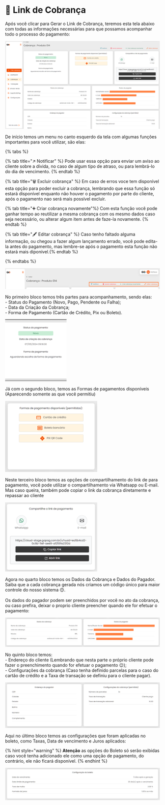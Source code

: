 # 🛒 Link de Cobrança


<p>Após você clicar para Gerar o Link de Cobrança, teremos esta tela abaixo com todas as informações necessárias para que possamos acompanhar todo o processo do pagamento:</p>

![criar_cobranca_gerar_link](/assets/prints/criar_cobranca_gerar_link.png)

<p>De início temos um menu no canto esquerdo da tela com algumas funções importantes para você utilizar, são elas:<br>

{% tabs %}

{% tab title="↗️ Notificar" %} Pode usar essa opção para enviar um aviso ao cliente sobre a dívida, no caso de algum tipo de atraso, ou para lembrá-lo do dia de vencimento. {% endtab %}

{% tab title="🗑️ Excluir cobrança" %} Em caso de erros voce tem disponível esta opção para poder excluir a cobrança, lembrando que essa função só estará disponível enquanto não houver o pagamento por parte do cliente, após o pagamento nao será mais possível excluir.

{% tab title="➕ Criar cobrança novamente"%} Com esta função você pode ganhar tempo ao reutilizar a mesma cobrança com os mesmo dados caso seja necessário, ou alterar algum item antes de faze-la novamente. {% endtab %}

{% tab title="🖋️ Editar cobrança" %} Caso tenho faltado alguma informação, ou chegou a fazer algum lançamento errado, você pode edita-la antes do pagamento, mas lembre-se após o pagamento esta função não estará mais diponível.{% endtab %}

{% endtabs %}

</p>

![criar_cobranca_menu_cabecalho](/assets/prints/criar_cobranca_menu_cabecalho.png)

<p>No primeiro bloco temos três partes para acompanhamento, sendo elas:<br>
    - Status do Pagamento (Novo, Pago, Pendente ou Falha);<br>
    - Data da Criação da Cobrança;<br>
    - Forma de Pagamento (Cartão de Crédito, Pix ou Boleto).<br></p>

![criar_cobranca_bloco_1](/assets/prints/criar_cobranca_bloco_1.gif)

<p>Já com o segundo bloco, temos as Formas de pagamentos disponíveis (Aparecendo somente as que você permitiu) </p>

![criar_cobranca_bloco_2](/assets/prints/criar_cobranca_bloco_2.png)

<p>Neste terceiro bloco temos as opções de compartilhamento do link de para pagamento, você pode utilizar o compartilhamento via Whatsapp ou E-mail. Mas caso queira, também pode copiar o link da cobrança diretamente e repassar ao cliente</p>

![criar_cobranca_bloco_3](/assets/prints/criar_cobranca_bloco_3.png)

<p>Agora no quarto bloco temos os Dados da Cobrança e Dados do Pagador. Saiba que a cada cobrança gerada nós criamos um código único para maior controle do nosso sistema 😊.<br><br>
Os dados do pagador podem ser preenchidos por você no ato da cobrança, ou caso prefira, deixar o proprio cliente preencher quando ele for efetuar o pagamento:</p>

![criar_cobranca_bloco_4](/assets/prints/criar_cobranca_bloco_4.png)

<p>No quinto bloco temos:<br>
    - Endereço do cliente (Lembrando que nesta parte o próprio cliente pode fazer o preenchimento quando for efetuar o pagamento 😉);<br>
    - Configurações da cobrança (Caso tenha definido parcelas para o caso do cartão de crédito e a Taxa de transação se definiu para o cliente pagar).<br></p>

![criar_cobranca_bloco_5](/assets/prints/criar_cobranca_bloco_5.png)

<p>Aqui no último bloco temos as configurações que foram aplicadas no boleto, como Taxas, Data de vencimento e Juros aplicados:</p>


 {% hint style="warning" %}
**Atenção**  as opções do Boleto só serão exibidas caso você tenha adicionado ele como uma opção de pagamento, do contrário, ele não ficará disponível.
{% endhint %}

![criar_cobranca_bloco_6](/assets/prints/criar_cobranca_bloco_6.png)
